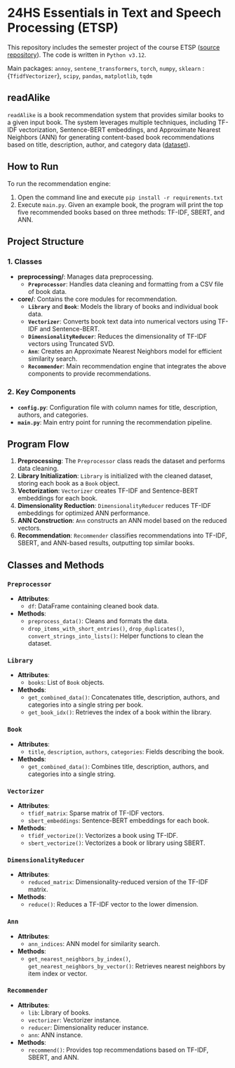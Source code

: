 # 24HS Essentials in Text and Speech Processing (ETSP)
This repository includes the semester project of the course ETSP ([source repository](https://github.com/solodezaldivar/readAlike)). The code is written in `Python v3.12`.

Main packages: `annoy`, `sentene_transformers`, `torch`, `numpy`, `sklearn` : {`TfidfVectorizer`}, `scipy`, `pandas`, `matplotlib`, `tqdm`

## readAlike

`readAlike` is a book recommendation system that provides similar books to a given input book. The system leverages multiple techniques, including TF-IDF vectorization, Sentence-BERT embeddings, and Approximate Nearest Neighbors (ANN) for generating content-based book recommendations based on title, description, author, and category data ([dataset](https://www.kaggle.com/datasets/mohamedbakhet/amazon-books-reviews)).


## How to Run

To run the recommendation engine:
1. Open the command line and execute ``` pip install -r requirements.txt ```
2. Execute `main.py`. Given an example book, the program will print the top five recommended books based on three methods: TF-IDF, SBERT, and ANN.


## Project Structure

### 1. Classes
- **preprocessing/**: Manages data preprocessing.
  - **`Preprocessor`**: Handles data cleaning and formatting from a CSV file of book data.
- **core/**: Contains the core modules for recommendation.
  - **`Library`** and **`Book`**: Models the library of books and individual book data.
  - **`Vectorizer`**: Converts book text data into numerical vectors using TF-IDF and Sentence-BERT.
  - **`DimensionalityReducer`**: Reduces the dimensionality of TF-IDF vectors using Truncated SVD.
  - **`Ann`**: Creates an Approximate Nearest Neighbors model for efficient similarity search.
  - **`Recommender`**: Main recommendation engine that integrates the above components to provide recommendations.

### 2. Key Components
- **`config.py`**: Configuration file with column names for title, description, authors, and categories.
- **`main.py`**: Main entry point for running the recommendation pipeline.

## Program Flow

1. **Preprocessing**: The `Preprocessor` class reads the dataset and performs data cleaning.
2. **Library Initialization**: `Library` is initialized with the cleaned dataset, storing each book as a `Book` object.
3. **Vectorization**: `Vectorizer` creates TF-IDF and Sentence-BERT embeddings for each book.
4. **Dimensionality Reduction**: `DimensionalityReducer` reduces TF-IDF embeddings for optimized ANN performance.
5. **ANN Construction**: `Ann` constructs an ANN model based on the reduced vectors.
6. **Recommendation**: `Recommender` classifies recommendations into TF-IDF, SBERT, and ANN-based results, outputting top similar books.

## Classes and Methods

### `Preprocessor`
- **Attributes**:
  - `df`: DataFrame containing cleaned book data.
- **Methods**:
  - `preprocess_data()`: Cleans and formats the data.
  - `drop_items_with_short_entries()`, `drop_duplicates()`, `convert_strings_into_lists()`: Helper functions to clean the dataset.

### `Library`
- **Attributes**:
  - `books`: List of `Book` objects.
- **Methods**:
  - `get_combined_data()`: Concatenates title, description, authors, and categories into a single string per book.
  - `get_book_idx()`: Retrieves the index of a book within the library.

### `Book`
- **Attributes**:
  - `title`, `description`, `authors`, `categories`: Fields describing the book.
- **Methods**:
  - `get_combined_data()`: Combines title, description, authors, and categories into a single string.

### `Vectorizer`
- **Attributes**:
  - `tfidf_matrix`: Sparse matrix of TF-IDF vectors.
  - `sbert_embeddings`: Sentence-BERT embeddings for each book.
- **Methods**:
  - `tfidf_vectorize()`: Vectorizes a book using TF-IDF.
  - `sbert_vectorize()`: Vectorizes a book or library using SBERT.

### `DimensionalityReducer`
- **Attributes**:
  - `reduced_matrix`: Dimensionality-reduced version of the TF-IDF matrix.
- **Methods**:
  - `reduce()`: Reduces a TF-IDF vector to the lower dimension.

### `Ann`
- **Attributes**:
  - `ann_indices`: ANN model for similarity search.
- **Methods**:
  - `get_nearest_neighbors_by_index()`, `get_nearest_neighbors_by_vector()`: Retrieves nearest neighbors by item index or vector.

### `Recommender`
- **Attributes**:
  - `lib`: Library of books.
  - `vectorizer`: Vectorizer instance.
  - `reducer`: Dimensionality reducer instance.
  - `ann`: ANN instance.
- **Methods**:
  - `recommend()`: Provides top recommendations based on TF-IDF, SBERT, and ANN.
